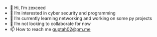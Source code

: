 - 👋 Hi, I’m zexceed
- 👀 I’m interested in cyber security and programming
- 🌱 I’m currently learning networking and working on some py projects
- 💞️ I’m not looking to collaborate for now
- 📫 How to reach me guptah02@pm.me

<!---
zexceed012/zexceed012 is a ✨ special ✨ repository because its `README.md` (this file) appears on your GitHub profile.
You can click the Preview link to take a look at your changes.
--->
